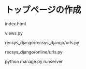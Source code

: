 # トップページの作成

index.html

views.py

recsys_django/recsys_django/urls.py

recsys_django/online/urls.py

python manage.py runserver
